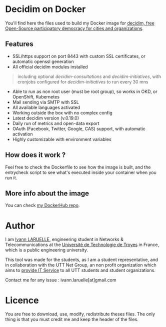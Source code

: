 # Decidim on Docker

You'll find here the files used to build my Docker image for [decidim, free Open-Source participatory democracy for cities and organizations](https://decidim.org).

## Features

* SSL/https support on port 8443 with custom SSL certificates, or automatic openssl generation
* All official decidim modules installed

> including optional _decidim-consultations_ and _decidim-initiatives_, with cronjobs configured for _decidim-initiatives_ to run every 30 mns

* Able to run as non root user (must be root group), so works in OKD, or OpenShift, Kubernetes
* Mail sending via SMTP with SSL
* All available languages activated
* Working outside the box with no complex config
* Latest decidim version (v.0.19.0)
* Daily run of metrics and open-data export
* OAuth (Facebook, Twitter, Google, CAS) support, with automatic activation
* Highly customizable with environment variables

## How does it work ?

Feel free to check the Dockerfile to see how the image is built, and the entrycheck script to see what's executed inside your container when you run it.

## More info about the image

You can check [my DockerHub repo](https://hub.docker.com/repository/docker/larueli/decidim-nonroot).

# Author

I am [Ivann LARUELLE](https://www.linkedin.com/in/ilaruelle/), engineering student in Networks & Telecommunications at the [Université de Technologie de Troyes](https://www.utt.fr/) in France, which is a public engineering university.

This tool was made for the students, as I am a student representative, and in collaboration with the UTT Net Group, an non profit organization which aims to [provide IT Service](https://ung.utt.fr/tech/sia) to all UTT students and student organizations.

Contact me for any issue : ivann.laruelle[at]gmail.com

# Licence

You are free to download, use, modify, redistribute theses files. The only thing is that you must credit me and keep the header of the files.